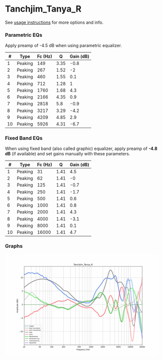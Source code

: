 # Tanchjim_Tanya_R
See [usage instructions](https://github.com/jaakkopasanen/AutoEq#usage) for more options and info.

### Parametric EQs
Apply preamp of -4.5 dB when using parametric equalizer.

|   # | Type    |   Fc (Hz) |    Q |   Gain (dB) |
|-----|---------|-----------|------|-------------|
|   1 | Peaking |       149 | 3.35 |        -0.8 |
|   2 | Peaking |       267 | 1.52 |        -2   |
|   3 | Peaking |       460 | 1.55 |         0.1 |
|   4 | Peaking |       712 | 1.28 |         1   |
|   5 | Peaking |      1760 | 1.68 |         4.3 |
|   6 | Peaking |      2166 | 4.35 |         0.9 |
|   7 | Peaking |      2818 | 5.8  |        -0.9 |
|   8 | Peaking |      3217 | 3.29 |        -4.2 |
|   9 | Peaking |      4209 | 4.85 |         2.9 |
|  10 | Peaking |      5926 | 4.31 |        -6.7 |

### Fixed Band EQs
When using fixed band (also called graphic) equalizer, apply preamp of **-4.8 dB** (if available) and set gains manually with these parameters.

|   # | Type    |   Fc (Hz) |    Q |   Gain (dB) |
|-----|---------|-----------|------|-------------|
|   1 | Peaking |        31 | 1.41 |         4.5 |
|   2 | Peaking |        62 | 1.41 |        -0   |
|   3 | Peaking |       125 | 1.41 |        -0.7 |
|   4 | Peaking |       250 | 1.41 |        -1.7 |
|   5 | Peaking |       500 | 1.41 |         0.6 |
|   6 | Peaking |      1000 | 1.41 |         0.8 |
|   7 | Peaking |      2000 | 1.41 |         4.3 |
|   8 | Peaking |      4000 | 1.41 |        -3.1 |
|   9 | Peaking |      8000 | 1.41 |         0.1 |
|  10 | Peaking |     16000 | 1.41 |         4.7 |

### Graphs
![](./Tanchjim_Tanya_R.png)
